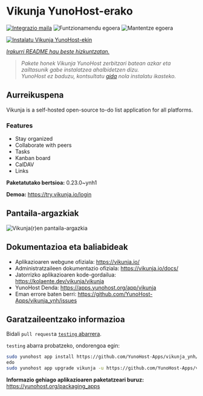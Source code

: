 <!--
Ohart ongi: README hau automatikoki sortu da <https://github.com/YunoHost/apps/tree/master/tools/readme_generator>ri esker
EZ editatu eskuz.
-->

# Vikunja YunoHost-erako

[![Integrazio maila](https://dash.yunohost.org/integration/vikunja.svg)](https://dash.yunohost.org/appci/app/vikunja) ![Funtzionamendu egoera](https://ci-apps.yunohost.org/ci/badges/vikunja.status.svg) ![Mantentze egoera](https://ci-apps.yunohost.org/ci/badges/vikunja.maintain.svg)

[![Instalatu Vikunja YunoHost-ekin](https://install-app.yunohost.org/install-with-yunohost.svg)](https://install-app.yunohost.org/?app=vikunja)

*[Irakurri README hau beste hizkuntzatan.](./ALL_README.md)*

> *Pakete honek Vikunja YunoHost zerbitzari batean azkar eta zailtasunik gabe instalatzea ahalbidetzen dizu.*  
> *YunoHost ez baduzu, kontsultatu [gida](https://yunohost.org/install) nola instalatu ikasteko.*

## Aurreikuspena

Vikunja is a self-hosted open-source to-do list application for all platforms.

### Features

- Stay organized 
- Collaborate with peers
- Tasks  
- Kanban board
- CalDAV
- Links  

**Paketatutako bertsioa:** 0.23.0~ynh1

**Demoa:** <https://try.vikunja.io/login>

## Pantaila-argazkiak

![Vikunja(r)en pantaila-argazkia](./doc/screenshots/kanban.png)

## Dokumentazioa eta baliabideak

- Aplikazioaren webgune ofiziala: <https://vikunja.io/>
- Administratzaileen dokumentazio ofiziala: <https://vikunja.io/docs/>
- Jatorrizko aplikazioaren kode-gordailua: <https://kolaente.dev/vikunja/vikunja>
- YunoHost Denda: <https://apps.yunohost.org/app/vikunja>
- Eman errore baten berri: <https://github.com/YunoHost-Apps/vikunja_ynh/issues>

## Garatzaileentzako informazioa

Bidali `pull request`a [`testing` abarrera](https://github.com/YunoHost-Apps/vikunja_ynh/tree/testing).

`testing` abarra probatzeko, ondorengoa egin:

```bash
sudo yunohost app install https://github.com/YunoHost-Apps/vikunja_ynh/tree/testing --debug
edo
sudo yunohost app upgrade vikunja -u https://github.com/YunoHost-Apps/vikunja_ynh/tree/testing --debug
```

**Informazio gehiago aplikazioaren paketatzeari buruz:** <https://yunohost.org/packaging_apps>
